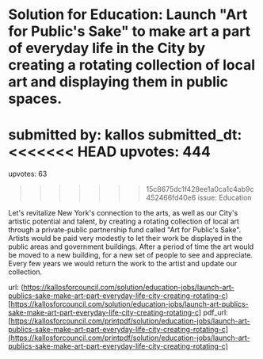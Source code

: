 # Solution for Education: Launch "Art for Public's Sake" to make art a part of everyday life in the City by creating a rotating collection of local art and displaying them in public spaces. #

submitted by: kallos
submitted_dt: 
<<<<<<< HEAD
upvotes: 444
=======
upvotes: 63
>>>>>>> 15c8675dc1f428ee1a0ca1c4ab9c452466fd40e6
issue: Education

Let's revitalize New York's connection to the arts, as well as our City's artistic potential and talent, by creating a rotating collection of local art through a private-public partnership fund called "Art for Public's Sake". Artists would be paid very modestly to let their work be displayed in the public areas and government buildings. After a period of time the art would be moved to a new building, for a new set of people to see and appreciate. Every few years we would return the work to the artist and update our collection.

url: (https://kallosforcouncil.com/solution/education-jobs/launch-art-publics-sake-make-art-part-everyday-life-city-creating-rotating-c)[https://kallosforcouncil.com/solution/education-jobs/launch-art-publics-sake-make-art-part-everyday-life-city-creating-rotating-c]
pdf_url: [https://kallosforcouncil.com/printpdf/solution/education-jobs/launch-art-publics-sake-make-art-part-everyday-life-city-creating-rotating-c](https://kallosforcouncil.com/printpdf/solution/education-jobs/launch-art-publics-sake-make-art-part-everyday-life-city-creating-rotating-c)